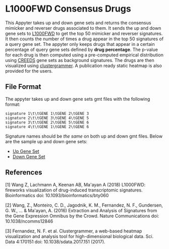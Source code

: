 # L1000FWD Consensus Drugs

This Appyter takes up and down gene sets and returns the consensus mimicker and reverser drugs associated to them. It sends the up and down gene sets to [L1000FWD](https://amp.pharm.mssm.edu/l1000fwd/) to get the top 50 mimicker and reverser signatures. It then counts the number of times a drug appear in the top 50 signatures of a query gene set. The appyter only keeps drugs that appear in a certain percentage of query gene sets defined by **drug percentage**. The p-value for each drug is then computed using a pre-computed empirical distribution using [CREEDS](https://amp.pharm.mssm.edu/creeds/#downloads) gene sets as background signatures. The drugs are then visualized using [clustergrammer](https://amp.pharm.mssm.edu/clustergrammer/). A publication ready static heatmap is also provided for the users.

## File Format
The appyter takes up and down gene sets gmt files with the following format:
```
signature 1\t\tGENE 1\tGENE 2\tGENE 3
signature 2\t\tGENE 3\tGENE 4\tGENE 5
signature 3\t\tGENE 2\tGENE 5\tGENE 6
signature 4\t\tGENE 1\tGENE 2\tGENE 6
```

Signature names should be _the same_ on both up and down gmt files. Below are the sample up and down gene sets:

* [Up Gene Set](https://appyterbucket.s3.amazonaws.com/sample_data/up_down_signatures/up_diseases)
* [Down Gene Set](https://appyterbucket.s3.amazonaws.com/sample_data/up_down_signatures/down_diseases)

## References
[1] Wang Z, Lachmann A, Keenan AB, Ma'ayan A (2018) L1000FWD: fireworks visualization of drug-induced transcriptomic signatures. Bioinformatics doi: 10.1093/bioinformatics/bty060

[2] Wang, Z., Monteiro, C. D., Jagodnik, K. M., Fernandez, N. F., Gundersen, G. W., ... & Ma'ayan, A. (2016) Extraction and Analysis of Signatures from the Gene Expression Omnibus by the Crowd. Nature Communications doi: 10.1038/ncomms12846

[3] Fernandez, N. F. et al. Clustergrammer, a web-based heatmap visualization and analysis tool for high-dimensional biological data. Sci. Data 4:170151 doi: 10.1038/sdata.2017.151 (2017).
